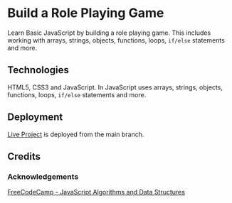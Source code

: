 # Build a Role Playing Game
Learn Basic JavaScript by building a role playing game.  This includes working with arrays, strings, objects, functions, loops, `if/else` statements and more.

## Technologies

HTML5, CSS3 and JavaScript.  In JavaScript uses arrays, strings, objects, functions, loops, `if/else` statements and more.

## Deployment

[Live Project](https://derektypist.github.io/build-a-role-playing-game) is deployed from the main branch.

## Credits

### Acknowledgements

[FreeCodeCamp - JavaScript Algorithms and Data Structures](https://www.freecodecamp.org/learn/javascript-algorithms-and-data-structures-v8/)
